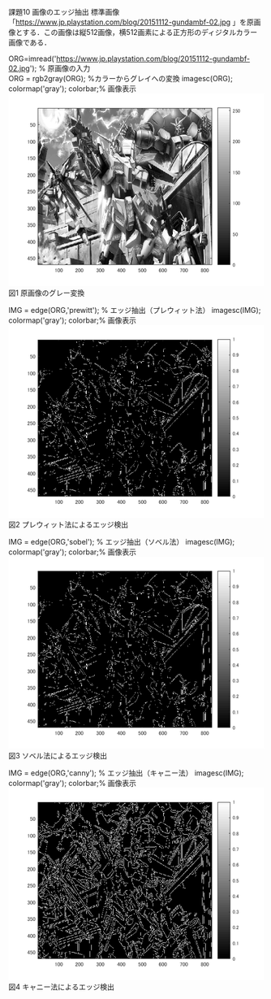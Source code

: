 課題10 画像のエッジ抽出 
標準画像「https://www.jp.playstation.com/blog/20151112-gundambf-02.jpg 」を原画像とする．この画像は縦512画像，横512画素による正方形のディジタルカラー画像である．

ORG=imread('https://www.jp.playstation.com/blog/20151112-gundambf-02.jpg'); % 原画像の入力  
ORG = rgb2gray(ORG); %カラーからグレイへの変換
imagesc(ORG); colormap('gray'); colorbar;% 画像表示
![原画像](https://raw.githubusercontent.com/YumaTokuhashi/lecture_image_processing/master/10-1.bmp)  
図1 原画像のグレー変換

IMG = edge(ORG,'prewitt'); % エッジ抽出（プレウィット法）
imagesc(IMG); colormap('gray'); colorbar;% 画像表示
![原画像](https://raw.githubusercontent.com/YumaTokuhashi/lecture_image_processing/master/10-2.bmp)  
図2 プレウィット法によるエッジ検出

IMG = edge(ORG,'sobel'); % エッジ抽出（ソベル法）
imagesc(IMG); colormap('gray'); colorbar;% 画像表示
![原画像](https://raw.githubusercontent.com/YumaTokuhashi/lecture_image_processing/master/10-3.bmp)  
図3 ソベル法によるエッジ検出


IMG = edge(ORG,'canny'); % エッジ抽出（キャニー法）
imagesc(IMG); colormap('gray'); colorbar;% 画像表示
![原画像](https://raw.githubusercontent.com/YumaTokuhashi/lecture_image_processing/master/10-4.bmp)  
図4 キャニー法によるエッジ検出



